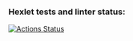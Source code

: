 ### Hexlet tests and linter status:
[![Actions Status](https://github.com/AINER/frontend-testing-react-project-67/actions/workflows/hexlet-check.yml/badge.svg)](https://github.com/AINER/frontend-testing-react-project-67/actions)